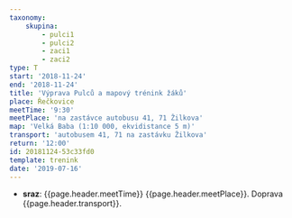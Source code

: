 ```yaml
---
taxonomy:
    skupina:
        - pulci1
        - pulci2
        - zaci1
        - zaci2
type: T
start: '2018-11-24'
end: '2018-11-24'
title: 'Výprava Pulců a mapový trénink žáků'
place: Řečkovice
meetTime: '9:30'
meetPlace: 'na zastávce autobusu 41, 71 Žilkova'
map: 'Velká Baba (1:10 000, ekvidistance 5 m)'
transport: 'autobusem 41, 71 na zastávku Žilkova'
return: '12:00'
id: 20181124-53c33fd0
template: trenink
date: '2019-07-16'
---
```

* **sraz**: {{page.header.meetTime}} {{page.header.meetPlace}}. Doprava {{page.header.transport}}.
